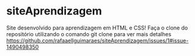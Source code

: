 # siteAprendizagem

Site desenvolvido para aprendizagem em HTML e CSS! Faça o clone do repositório utilizando o comando git clone para ver mais detalhes
https://github.com/rafaaellguimaraes/siteAprendizagem/issues/1#issue-1490498350
